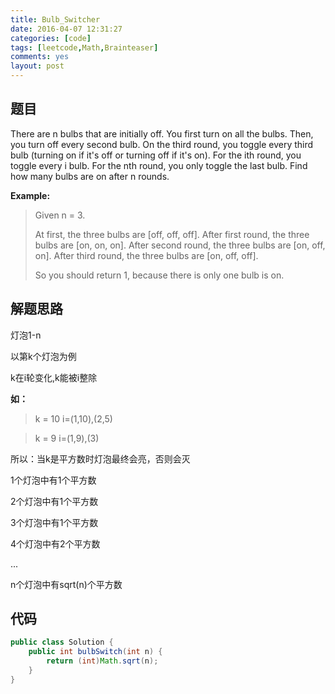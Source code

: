 ```yaml
---
title: Bulb_Switcher
date: 2016-04-07 12:31:27
categories: [code]
tags: [leetcode,Math,Brainteaser]
comments: yes
layout: post
---
```


## 题目

There are n bulbs that are initially off. You first turn on all the bulbs. Then, you turn off every second bulb. On the third round, you toggle every third bulb (turning on if it's off or turning off if it's on). For the ith round, you toggle every i bulb. For the nth round, you only toggle the last bulb. Find how many bulbs are on after n rounds.

**Example:**

> Given n = 3. 
> 
> At first, the three bulbs are [off, off, off].
> After first round, the three bulbs are [on, on, on].
> After second round, the three bulbs are [on, off, on].
> After third round, the three bulbs are [on, off, off]. 
> 
> So you should return 1, because there is only one bulb is on.

## 解题思路

灯泡1-n

以第k个灯泡为例

k在i轮变化,k能被i整除

**如：**

> k = 10
> i=(1,10),(2,5)

> k = 9
> i=(1,9),(3)

所以：当k是平方数时灯泡最终会亮，否则会灭

1个灯泡中有1个平方数

2个灯泡中有1个平方数

3个灯泡中有1个平方数

4个灯泡中有2个平方数

...

n个灯泡中有sqrt(n)个平方数

## 代码

```java
public class Solution {
    public int bulbSwitch(int n) {
        return (int)Math.sqrt(n);
    }
}
```

